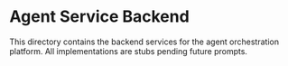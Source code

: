 # Agent Service Backend

This directory contains the backend services for the agent orchestration platform. All implementations are stubs pending future prompts.
